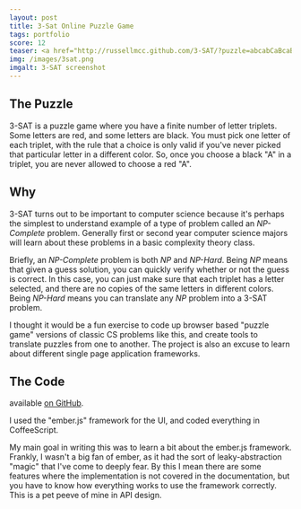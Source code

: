 ```yaml
---
layout: post
title: 3-Sat Online Puzzle Game
tags: portfolio
score: 12
teaser: <a href="http://russellmcc.github.com/3-SAT/?puzzle=abcabCaBcaBC">3-SAT</a> was one-day project to implement a classic CS problem as a browser-based puzzle game.
img: /images/3sat.png
imgalt: 3-SAT screenshot
---
```


## The Puzzle

3-SAT is a puzzle game where you have a finite number of letter triplets.  Some letters are red, and some letters are black.  You must pick one letter of each triplet, with the rule that a choice is only valid if you've never picked that particular letter in a different color.  So, once you choose a black "A" in a triplet, you are never allowed to choose a red "A".

</div><div class="post">

## Why

3-SAT turns out to be important to computer science because it's perhaps the simplest to understand example of a type of problem called an _NP-Complete_ problem.  Generally first or second year computer science majors will learn about these problems in a basic complexity theory class.

Briefly, an _NP-Complete_ problem is both _NP_ and _NP-Hard_.  Being _NP_ means that given a guess solution, you can quickly verify whether or not the guess is correct.  In this case, you can just make sure that each triplet has a letter selected, and there are no copies of the same letters in different colors.  Being _NP-Hard_ means you can translate any _NP_ problem into a 3-SAT problem.

I thought it would be a fun exercise to code up browser based "puzzle game" versions of classic CS problems like this, and create tools to translate puzzles from one to another.  The project is also an excuse to learn about different single page application frameworks.

</div><div class="post">

## The Code

available [on GitHub](https://github.com/russellmcc/3-SAT).  

I used the "ember.js" framework for the UI, and coded everything in CoffeeScript.  

My main goal in writing this was to learn a bit about the ember.js framework.  Frankly, I wasn't a big fan of ember, as it had the sort of leaky-abstraction "magic" that I've come to deeply fear.  By this I mean there are some features where the implementation is not covered in the documentation, but you have to know how everything works to use the framework correctly.  This is a pet peeve of mine in API design.